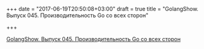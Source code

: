 +++
date = "2017-06-19T20:50:08+03:00"
draft = true
title = "GolangShow. Выпуск 045. Производительность Go со всех сторон"

+++

<p><a href="http://golangshow.com/episode/2016/02-25-045/">GolangShow. Выпуск 045. Производительность Go со всех сторон</a></p>